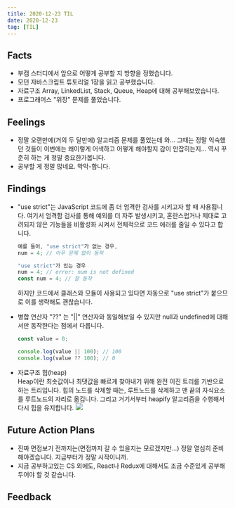 ```yaml
---
title: 2020-12-23 TIL
date: 2020-12-23
tag: [TIL]
---
```


## Facts

- 부캠 스터디에서 앞으로 어떻게 공부할 지 방향을 정했습니다.
- 모던 자바스크립트 튜토리얼 1장을 읽고 공부했습니다.
- 자료구조 Array, LinkedList, Stack, Queue, Heap에 대해 공부해보았습니다.
- 프로그래머스 "위장" 문제를 풀었습니다.

## Feelings

- 정말 오랜만에(거의 두 달만에) 알고리즘 문제를 풀었는데 와... 그때는 정말 익숙했던 것들이 이번에는 왜이렇게 어색하고 어떻게 해야할지 감이 안잡히는지... 역시 꾸준히 하는 게 정말 중요한가봅니다.
- 공부할 게 정말 많네요. 막막-합니다.

## Findings

- "use  strict"는 JavaScript 코드에 좀 더 엄격한 검사를 시키고자 할 때 사용됩니다. 여기서 엄격함 검사를 통해 예외를 더 자주 발생시키고, 혼란스럽거나 제대로 고려되지 않은 기능들을 비활성화 시켜서 전체적으로 코드 에러를 줄일 수 있다고 합니다.

    ```jsx
    예를 들어, "use strict"가 없는 경우,
    num = 4; // 아무 문제 없이 동작

    "use strict"가 있는 경우
    num = 4; // error: num is not defined
    const num = 4; // 잘 동작
    ```
  
    하지만 코드에서 클래스와 모듈이 사용되고 있다면 자동으로 "use strict"가 붙으므로 이를 생략해도 괜찮습니다.

- 병합 연산자 "??" 는 "||" 연산자와 동일해보일 수 있지만 null과 undefined에 대해서만 동작한다는 점에서 다릅니다.

    ```jsx
    const value = 0;

    console.log(value || 100); // 100
    console.log(value ?? 100); // 0
    ```

- 자료구조 힙(heap)  
  Heap이란 최솟값이나 최댓값을 빠르게 찾아내기 위해 완전 이진 트리를 기반으로 하는 트리입니다. 힙의 노드를 삭제할 때는, 루트노드를 삭제하고 맨 끝의 자식요소를 루트노드의 자리로 옮깁니다. 그리고 거기서부터 heapify 알고리즘을 수행해서 다시 힙을 유지합니다.
  ![](https://media.vlpt.us/images/yujo/post/682c46d8-ab0a-4df6-b861-d1e821c1cda9/%ED%9E%99%EC%86%8C%ED%8A%B82.gif)

## Future Action Plans

- 진짜 면접보기 전까지는(면접까지 갈 수 있을지는 모르겠지만...) 정말 열심히 준비해야겠습니다. 지금부터가 정말 시작이니까.
- 지금 공부하고있는 CS 외에도, React나 Redux에 대해서도 조금 수준있게 공부해두어야 할 것 같습니다.

## Feedback
